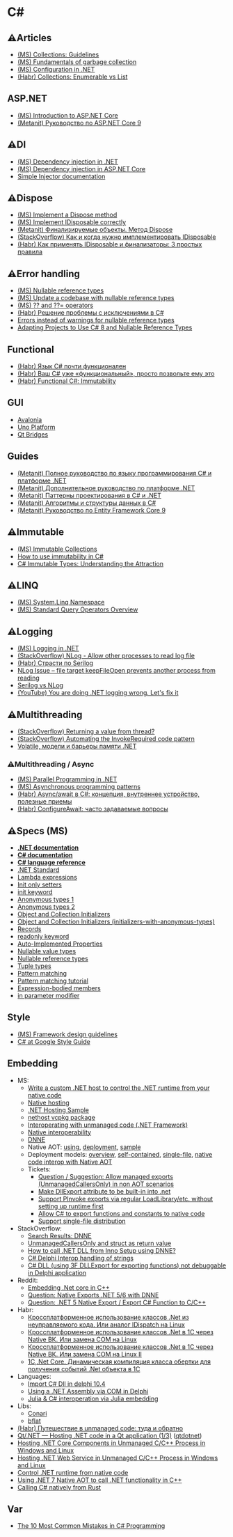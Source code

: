 # C#

## ⚠️Articles
* [(MS) Collections: Guidelines](https://docs.microsoft.com/en-us/dotnet/standard/design-guidelines/guidelines-for-collections)
* [(MS) Fundamentals of garbage collection](https://docs.microsoft.com/en-us/dotnet/standard/garbage-collection/fundamentals)
* [(MS) Configuration in .NET](https://docs.microsoft.com/en-us/dotnet/core/extensions/configuration)
* [(Habr) Collections: Enumerable vs List](https://habr.com/ru/post/519150/)

## ASP.NET
* [(MS) Introduction to ASP.NET Core](https://docs.microsoft.com/en-us/aspnet/core/introduction-to-aspnet-core)
* [(Metanit) Руководство по ASP.NET Core 9](https://metanit.com/sharp/aspnet6/)

## ⚠️DI
* [(MS) Dependency injection in .NET](https://docs.microsoft.com/en-us/dotnet/core/extensions/dependency-injection)
* [(MS) Dependency injection in ASP.NET Core](https://docs.microsoft.com/en-us/aspnet/core/fundamentals/dependency-injection)
* [Simple Injector documentation](https://docs.simpleinjector.org/en/latest/index.html)

## ⚠️Dispose
* [(MS) Implement a Dispose method](https://docs.microsoft.com/en-us/dotnet/standard/garbage-collection/implementing-dispose)
* [(MS) Implement IDisposable correctly](https://docs.microsoft.com/en-us/dotnet/fundamentals/code-analysis/quality-rules/ca1063?view=vs-2019)
* [(Metanit) Финализируемые объекты. Метод Dispose](https://metanit.com/sharp/tutorial/8.2.php)
* [(StackOverflow) Как и когда нужно имплементировать IDisposable](https://ru.stackoverflow.com/questions/486696/%D0%9A%D0%B0%D0%BA-%D0%B8-%D0%BA%D0%BE%D0%B3%D0%B4%D0%B0-%D0%BD%D1%83%D0%B6%D0%BD%D0%BE-%D0%B8%D0%BC%D0%BF%D0%BB%D0%B5%D0%BC%D0%B5%D0%BD%D1%82%D0%B8%D1%80%D0%BE%D0%B2%D0%B0%D1%82%D1%8C-idisposable)
* [(Habr) Как применять IDisposable и финализаторы: 3 простых правила](https://habr.com/ru/post/89720/)

## ⚠️Error handling
* [(MS) Nullable reference types](https://docs.microsoft.com/en-us/dotnet/csharp/nullable-references)
* [(MS) Update a codebase with nullable reference types](https://docs.microsoft.com/en-us/dotnet/csharp/nullable-migration-strategies)
* [(MS) ?? and ??= operators](https://docs.microsoft.com/en-us/dotnet/csharp/language-reference/operators/null-coalescing-operator)
* [(Habr) Решение проблемы с исключениями в C#](https://habr.com/ru/company/vdsina/blog/523618/)
* [Errors instead of warnings for nullable reference types](https://www.tabsoverspaces.com/233764-switch-to-errors-instead-of-warnings-for-nullable-reference-types-in-csharp-8)
* [Adapting Projects to Use C# 8 and Nullable Reference Types](https://www.infoq.com/articles/csharp-nullable-reference-case-study/)

## Functional
* [(Habr) Язык C# почти функционален](https://habr.com/ru/companies/piter/articles/321546/)
* [(Habr) Ваш C# уже «функциональный», просто позвольте ему это](https://habr.com/ru/articles/493484/)
* [(Habr) Functional C#: Immutability](https://habr.com/ru/articles/266873/)

## GUI
* [Avalonia](https://avaloniaui.net/)
* [Uno Platform](https://platform.uno/)
* [Qt Bridges](https://www.qt.io/qt-bridges)

## Guides
* [(Metanit) Полное руководство по языку программирования С# и платформе .NET](https://metanit.com/sharp/tutorial/)
* [(Metanit) Дополнительное руководство по платформе .NET](https://metanit.com/sharp/dotnet/)
* [(Metanit) Паттерны проектирования в C# и .NET](https://metanit.com/sharp/patterns/)
* [(Metanit) Алгоритмы и структуры данных в C#](https://metanit.com/sharp/algoritm/)
* [(Metanit) Руководство по Entity Framework Core 9](https://metanit.com/sharp/efcore/)

## ⚠️Immutable
* [(MS) Immutable Collections](https://learn.microsoft.com/en-us/archive/msdn-magazine/2017/march/net-framework-immutable-collections)
* [How to use immutability in C#](https://www.infoworld.com/article/2258775/how-to-use-immutability-in-csharp.html)
* [C# Immutable Types: Understanding the Attraction](https://blog.ndepend.com/c-sharp-immutable-types-understanding-attraction/)

## ⚠️LINQ
* [(MS) System.Linq Namespace](https://docs.microsoft.com/en-us/dotnet/api/system.linq)
* [(MS) Standard Query Operators Overview](https://docs.microsoft.com/en-us/dotnet/csharp/programming-guide/concepts/linq/standard-query-operators-overview)

## ⚠️Logging
* [(MS) Logging in .NET](https://docs.microsoft.com/en-us/dotnet/core/extensions/logging)
* [(StackOverflow) NLog - Allow other processes to read log file](https://stackoverflow.com/questions/56889663/nlog-allow-other-processes-to-read-log-file)
* [(Habr) Страсти по Serilog](https://habr.com/ru/post/550582/)
* [NLog Issue – file target keepFileOpen prevents another process from reading](https://github.com/NLog/NLog/issues/2967)
* [Serilog vs NLog](https://blog.elmah.io/serilog-vs-nlog/)
* [(YouTube) You are doing .NET logging wrong. Let's fix it](https://www.youtube.com/watch?v=bnVfrd3lRv8)

## ⚠️Multithreading
* [(StackOverflow) Returning a value from thread?](https://stackoverflow.com/questions/1314155/returning-a-value-from-thread)
* [(StackOverflow) Automating the InvokeRequired code pattern](https://stackoverflow.com/questions/2367718/automating-the-invokerequired-code-pattern)
* [Volatile, модели и барьеры памяти .NET](https://boyarincev.net/articles/dotnet/volatile-memory-barriers-models/)

### ⚠️Multithreading / Async
* [(MS) Parallel Programming in .NET](https://docs.microsoft.com/en-us/dotnet/standard/parallel-programming/)
* [(MS) Asynchronous programming patterns](https://docs.microsoft.com/en-us/dotnet/standard/asynchronous-programming-patterns/)
* [(Habr) Async/await в C#: концепция, внутреннее устройство, полезные приемы](https://habr.com/ru/post/470830/)
* [(Habr) ConfigureAwait: часто задаваемые вопросы](https://habr.com/ru/post/482354/)

## ⚠️Specs (MS)
* [**.NET documentation**](https://learn.microsoft.com/en-us/dotnet/fundamentals/)
* [**C# documentation**](https://learn.microsoft.com/en-us/dotnet/csharp/tour-of-csharp/)
* [**C# language reference**](https://learn.microsoft.com/en-us/dotnet/csharp/language-reference/)
* [.NET Standard](https://docs.microsoft.com/en-us/dotnet/standard/net-standard)
* [Lambda expressions](https://docs.microsoft.com/en-us/dotnet/csharp/language-reference/operators/lambda-expressions)
* [Init only setters](https://docs.microsoft.com/en-us/dotnet/csharp/whats-new/csharp-9#init-only-setters)
* [init keyword](https://docs.microsoft.com/en-us/dotnet/csharp/language-reference/keywords/init)
* [Anonymous types 1](https://docs.microsoft.com/en-us/dotnet/csharp/language-reference/operators/new-operator#instantiation-of-anonymous-types)
* [Anonymous types 2](https://docs.microsoft.com/en-us/dotnet/csharp/fundamentals/types/anonymous-types)
* [Object and Collection Initializers](https://docs.microsoft.com/en-us/dotnet/csharp/programming-guide/classes-and-structs/object-and-collection-initializers)
* [Object and Collection Initializers (initializers-with-anonymous-types)](https://docs.microsoft.com/en-us/dotnet/csharp/programming-guide/classes-and-structs/object-and-collection-initializers#object-initializers-with-anonymous-types)
* [Records](https://docs.microsoft.com/en-us/dotnet/csharp/language-reference/builtin-types/record)
* [readonly keyword](https://docs.microsoft.com/en-us/dotnet/csharp/language-reference/keywords/readonly)
* [Auto-Implemented Properties](https://docs.microsoft.com/en-us/dotnet/csharp/programming-guide/classes-and-structs/auto-implemented-properties)
* [Nullable value types](https://docs.microsoft.com/en-us/dotnet/csharp/language-reference/builtin-types/nullable-value-types)
* [Nullable reference types](https://docs.microsoft.com/en-us/dotnet/csharp/nullable-references)
* [Tuple types](https://docs.microsoft.com/en-us/dotnet/csharp/language-reference/builtin-types/value-tuples)
* [Pattern matching](https://docs.microsoft.com/en-us/dotnet/csharp/language-reference/operators/patterns)
* [Pattern matching tutorial](https://docs.microsoft.com/en-us/dotnet/csharp/fundamentals/tutorials/pattern-matching)
* [Expression-bodied members](https://docs.microsoft.com/en-us/dotnet/csharp/programming-guide/statements-expressions-operators/expression-bodied-members)
* [in parameter modifier](https://docs.microsoft.com/en-us/dotnet/csharp/language-reference/keywords/in-parameter-modifier)

## Style
* [(MS) Framework design guidelines](https://docs.microsoft.com/en-us/dotnet/standard/design-guidelines/)
* [C# at Google Style Guide](https://google.github.io/styleguide/csharp-style.html)

## Embedding
* MS:
  * [Write a custom .NET host to control the .NET runtime from your native code](https://learn.microsoft.com/en-us/dotnet/core/tutorials/netcore-hosting)
  * [Native hosting](https://github.com/dotnet/runtime/blob/main/docs/design/features/native-hosting.md)
  * [.NET Hosting Sample](https://github.com/dotnet/samples/tree/main/core/hosting)
  * [nethost vcpkg package](https://vcpkg.io/en/package/nethost)
  * [Interoperating with unmanaged code (.NET Framework)](https://learn.microsoft.com/en-us/dotnet/framework/interop/)
  * [Native interoperability](https://learn.microsoft.com/en-us/dotnet/csharp/advanced-topics/interop/)
  * [DNNE](https://github.com/AaronRobinsonMSFT/DNNE)
  * Native AOT:
    [using](https://github.com/dotnet/runtimelab/blob/feature/NativeAOT/docs/using-nativeaot/README.md),
    [deployment](https://github.com/dotnet/docs/blob/main/docs/core/deploying/native-aot/index.md),
    [sample](https://github.com/dotnet/samples/tree/main/core/nativeaot)
  * Deployment models:
    [overview](https://learn.microsoft.com/en-us/dotnet/core/deploying/),
    [self-contained](https://learn.microsoft.com/en-us/dotnet/core/deploying/runtime-patch-selection),
    [single-file](https://learn.microsoft.com/en-us/dotnet/core/deploying/single-file/overview),
    [native code interop with Native AOT](https://learn.microsoft.com/en-us/dotnet/core/deploying/native-aot/interop)
  * Tickets:
    * [Question / Suggestion: Allow managed exports (UnmanagedCallersOnly) in non AOT scenarios](https://github.com/dotnet/runtime/issues/90126)
    * [Make DllExport attribute to be built-in into .net](https://github.com/dotnet/runtime/issues/37556)
    * [Support PInvoke exports via regular LoadLibrary/etc. without setting up runtime first](https://github.com/dotnet/runtime/issues/3750)
    * [Allow C# to export functions and constants to native code](https://github.com/dotnet/csharplang/discussions/308)
    * [Support single-file distribution](https://github.com/dotnet/runtime/issues/11201)
* StackOverflow:
  * [Search Results: DNNE](https://stackoverflow.com/search?q=dnne)
  * [UnmanagedCallersOnly and struct as return value](https://stackoverflow.com/questions/79381121/unmanagedcallersonly-and-struct-as-return-value)
  * [How to call .NET DLL from Inno Setup using DNNE?](https://stackoverflow.com/questions/72415005/how-to-call-net-dll-from-inno-setup-using-dnne)
  * [C# Delphi Interop handling of strings](https://stackoverflow.com/questions/79393500/c-sharp-delphi-interop-handling-of-strings)
  * [C# DLL (using 3F DLLExport for exporting functions) not debuggable in Delphi application](https://stackoverflow.com/questions/78155240/c-sharp-dll-using-3f-dllexport-for-exporting-functions-not-debuggable-in-delph)
* Reddit:
  * [Embedding .Net core in C++](https://www.reddit.com/r/dotnet/comments/16kqaf9/embedding_net_core_in_c/)
  * [Question: Native Exports .NET 5/6 with DNNE ](https://www.reddit.com/r/dotnet/comments/urkdxr/question_native_exports_net_56_with_dnne/)
  * [Question: .NET 5 Native Export / Export C# Function to C/C++](https://www.reddit.com/r/dotnet/comments/k7t6nb/question_net_5_native_export_export_c_function_to/)
* Habr:
  * [Кроссплатформенное использование классов .Net из неуправляемого кода. Или аналог IDispatch на Linux](https://habr.com/ru/articles/304482/)
  * [Кроссплатформенное использование классов .Net в 1С через Native ВК. Или замена COM на Linux](https://habr.com/ru/articles/304542/)
  * [Кроссплатформенное использование классов .Net в 1С через Native ВК. Или замена COM на Linux II](https://habr.com/ru/articles/307188/)
  * [1С,.Net Core. Динамическая компиляция класса обертки для получения событий .Net объекта в 1С](https://habr.com/ru/articles/309850/)
* Languages:
  * [Import C# Dll in delphi 10.4](https://en.delphipraxis.net/topic/11493-import-c-dll-in-delphi-104/)
  * [Using a .NET Assembly via COM in Delphi](https://blogs.embarcadero.com/using-a-net-assembly-via-com-in-delphi/)
  * [Julia & C# interoperation via Julia embedding](https://github.com/ShuhuaGao/JuliaCSharp/tree/main/Embedding)
* Libs:
  * [Conari](https://github.com/3F/Conari)
  * [bflat](https://github.com/bflattened/bflat)
* [(Habr) Путешествие в unmanaged code: туда и обратно](https://habr.com/ru/articles/543306/)
* [Qt/.NET — Hosting .NET code in a Qt application (1/3)](https://www.qt.io/blog/qt/.net-hosting-.net-code-in-a-qt-application) ([qtdotnet](https://github.com/qt-labs/qtdotnet))
* [Hosting .NET Core Components in Unmanaged C/C++ Process in Windows and Linux](https://www.codeproject.com/Articles/1276328/Hosting-NET-Core-Components-in-Unmanaged-C-Cpluspl)
* [Hosting .NET Web Service in Unmanaged C/C++ Process in Windows and Linux](https://www.codeproject.com/Articles/5344732/Hosting-NET-Web-Service-in-Unmanaged-C-Cplusplus-P)
* [Control .NET runtime from native code](https://dev.to/tvinko/control-net-runtime-from-native-code-473f)
* [Using .NET 7 Native AOT to call .NET functionality in C++](https://joeysenna.com/posts/nativeaot-in-c-plus-plus)
* [Calling C# natively from Rust](https://medium.com/@chyyran/calling-c-natively-from-rust-1f92c506289d)

## Var
* [The 10 Most Common Mistakes in C# Programming](https://www.toptal.com/c-sharp/top-10-mistakes-that-c-sharp-programmers-make)
